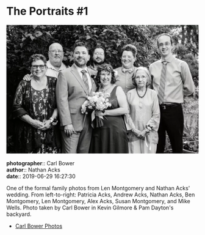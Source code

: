 # The Portraits #1

![One of the formal family photos from Len Montgomery and Nathan Acks' wedding](assets/2019-06-29-set-2-the-portraits-01.webp)

**photographer**:: Carl Bower  
**author**:: Nathan Acks  
**date**:: 2019-06-29 16:27:30

One of the formal family photos from Len Montgomery and Nathan Acks' wedding. From left-to-right: Patricia Acks, Andrew Acks, Nathan Acks, Ben Montgomery, Len Montgomery, Alex Acks, Susan Montgomery, and Mike Wells. Photo taken by Carl Bower in Kevin Gilmore & Pam Dayton's backyard.

* [Carl Bower Photos](https://carlbowerphotos.com)
